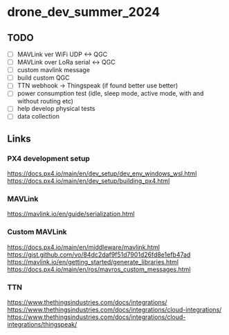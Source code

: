 ﻿# drone_dev_summer_2024
## TODO
- [ ] MAVLink ver WiFi UDP <-> QGC
- [ ] MAVLink over LoRa serial <-> QGC
- [ ] custom mavlink message
- [ ] build custom QGC
- [ ] TTN webhook -> Thingspeak (if found better use better)
- [ ] power consumption test (idle, sleep mode, active mode, with and without routing etc)
- [ ] help develop physical tests
- [ ] data collection 

## Links
### PX4 development setup
https://docs.px4.io/main/en/dev_setup/dev_env_windows_wsl.html  
https://docs.px4.io/main/en/dev_setup/building_px4.html  

### MAVLink 
https://mavlink.io/en/guide/serialization.html   

### Custom MAVLink
https://docs.px4.io/main/en/middleware/mavlink.html  
https://gist.github.com/vo/84dc2daf9f51d7901d26fd8e1efb47ad  
https://mavlink.io/en/getting_started/generate_libraries.html  
https://docs.px4.io/main/en/ros/mavros_custom_messages.html  

### TTN
https://www.thethingsindustries.com/docs/integrations/  
https://www.thethingsindustries.com/docs/integrations/cloud-integrations/  
https://www.thethingsindustries.com/docs/integrations/cloud-integrations/thingspeak/  
